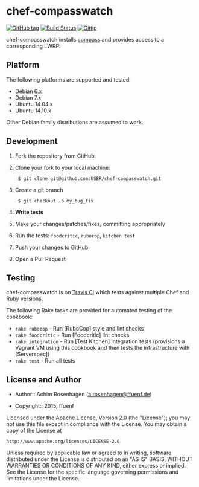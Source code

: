 chef-compasswatch
=================
[![GitHub tag](http://img.shields.io/github/tag/ffuenf/chef-compasswatch.svg)][tag]
[![Build Status](http://img.shields.io/travis/ffuenf/chef-compasswatch.svg)][travis]
[![Gittip](http://img.shields.io/gittip/arosenhagen.svg)][gittip]

[tag]: https://github.com/ffuenf/chef-compasswatch/tags
[travis]: https://travis-ci.org/ffuenf/chef-compasswatch
[gittip]: https://www.gittip.com/arosenhagen

chef-compasswatch installs [compass](http://compass-style.org/) and provides access to a corresponding LWRP.

Platform
--------

The following platforms are supported and tested:

* Debian 6.x
* Debian 7.x
* Ubuntu 14.04.x
* Ubuntu 14.10.x

Other Debian family distributions are assumed to work.

Development
-----------
1. Fork the repository from GitHub.
2. Clone your fork to your local machine:

        $ git clone git@github.com:USER/chef-compasswatch.git

3. Create a git branch

        $ git checkout -b my_bug_fix

4. **Write tests**
5. Make your changes/patches/fixes, committing appropriately
6. Run the tests: `foodcritic`, `rubocop`, `kitchen test`
7. Push your changes to GitHub
8. Open a Pull Request

Testing
-------

chef-compasswatch is on [Travis CI](http://travis-ci.org/ffuenf/chef-compasswatch) which tests against multiple Chef and Ruby versions.

The following Rake tasks are provided for automated testing of the cookbook:

* `rake rubocop` - Run [RuboCop] style and lint checks
* `rake foodcritic` - Run [Foodcritic] lint checks
* `rake integration` - Run [Test Kitchen] integration tests (provisions a
  Vagrant VM using this cookbook and then tests the infrastructure with
  [Serverspec])
* `rake test` - Run all tests

License and Author
------------------

- Author:: Achim Rosenhagen (<a.rosenhagen@ffuenf.de>)

- Copyright:: 2015, ffuenf

Licensed under the Apache License, Version 2.0 (the "License");
you may not use this file except in compliance with the License.
You may obtain a copy of the License at

    http://www.apache.org/licenses/LICENSE-2.0

Unless required by applicable law or agreed to in writing, software
distributed under the License is distributed on an "AS IS" BASIS,
WITHOUT WARRANTIES OR CONDITIONS OF ANY KIND, either express or implied.
See the License for the specific language governing permissions and
limitations under the License.
